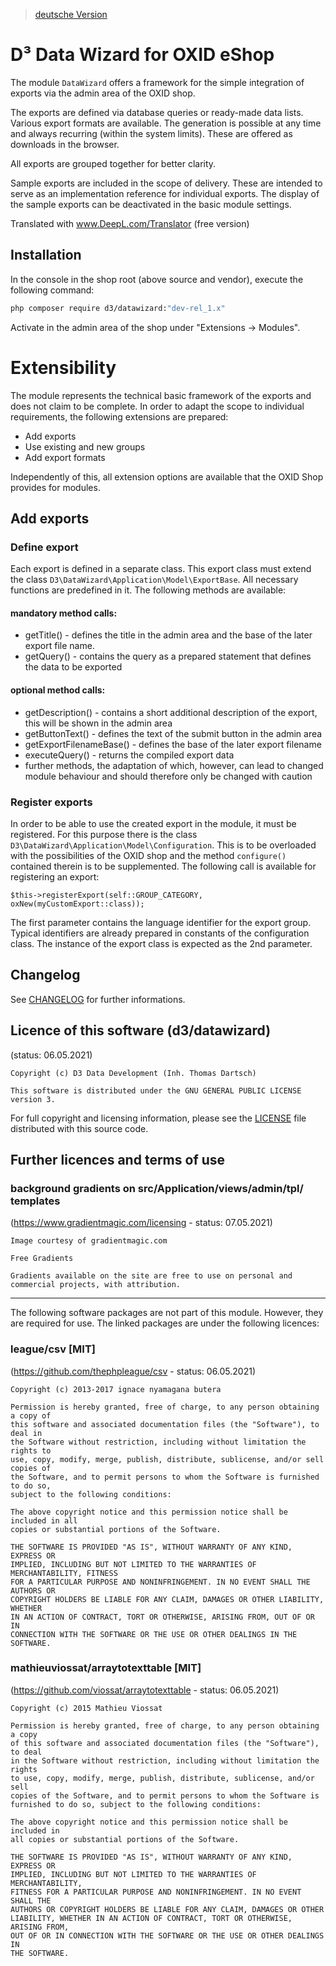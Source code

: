 > [deutsche Version](README.md)

# D³ Data Wizard for OXID eShop

The module `DataWizard` offers a framework for the simple integration of exports via the admin area of the OXID shop.

The exports are defined via database queries or ready-made data lists. Various export formats are available. The generation is possible at any time and always recurring (within the system limits). These are offered as downloads in the browser.

All exports are grouped together for better clarity.

Sample exports are included in the scope of delivery. These are intended to serve as an implementation reference for individual exports. The display of the sample exports can be deactivated in the basic module settings.

Translated with www.DeepL.com/Translator (free version)

## Installation

In the console in the shop root (above source and vendor), execute the following command:

```bash
php composer require d3/datawizard:"dev-rel_1.x"
``` 

Activate in the admin area of the shop under "Extensions -> Modules".

# Extensibility

The module represents the technical basic framework of the exports and does not claim to be complete. In order to adapt the scope to individual requirements, the following extensions are prepared:

- Add exports
- Use existing and new groups
- Add export formats

Independently of this, all extension options are available that the OXID Shop provides for modules.

## Add exports

### Define export

Each export is defined in a separate class. This export class must extend the class `D3\DataWizard\Application\Model\ExportBase`. All necessary functions are predefined in it. The following methods are available:

#### mandatory method calls:
- getTitle() - defines the title in the admin area and the base of the later export file name.
- getQuery() - contains the query as a prepared statement that defines the data to be exported

#### optional method calls:
- getDescription() - contains a short additional description of the export, this will be shown in the admin area
- getButtonText() - defines the text of the submit button in the admin area
- getExportFilenameBase() - defines the base of the later export filename
- executeQuery() - returns the compiled export data
- further methods, the adaptation of which, however, can lead to changed module behaviour and should therefore only be changed with caution

### Register exports

In order to be able to use the created export in the module, it must be registered. For this purpose there is the class `D3\DataWizard\Application\Model\Configuration`. This is to be overloaded with the possibilities of the OXID shop and the method `configure()` contained therein is to be supplemented. The following call is available for registering an export:

```
$this->registerExport(self::GROUP_CATEGORY, oxNew(myCustomExport::class));
```

The first parameter contains the language identifier for the export group. Typical identifiers are already prepared in constants of the configuration class. The instance of the export class is expected as the 2nd parameter.

## Changelog

See [CHANGELOG](CHANGELOG.md) for further informations.

## Licence of this software (d3/datawizard)
(status: 06.05.2021)

```
Copyright (c) D3 Data Development (Inh. Thomas Dartsch)

This software is distributed under the GNU GENERAL PUBLIC LICENSE version 3.
```

For full copyright and licensing information, please see the [LICENSE](LICENSE.md) file distributed with this source code.

## Further licences and terms of use

### background gradients on src/Application/views/admin/tpl/ templates
(https://www.gradientmagic.com/licensing - status: 07.05.2021)

```
Image courtesy of gradientmagic.com

Free Gradients

Gradients available on the site are free to use on personal and commercial projects, with attribution.
```

-------------------------------------------------------------------------------

The following software packages are not part of this module. However, they are required for use. The linked packages are under the following licences:

### league/csv [MIT]
(https://github.com/thephpleague/csv - status: 06.05.2021)

```
Copyright (c) 2013-2017 ignace nyamagana butera

Permission is hereby granted, free of charge, to any person obtaining a copy of
this software and associated documentation files (the "Software"), to deal in
the Software without restriction, including without limitation the rights to
use, copy, modify, merge, publish, distribute, sublicense, and/or sell copies of
the Software, and to permit persons to whom the Software is furnished to do so,
subject to the following conditions:

The above copyright notice and this permission notice shall be included in all
copies or substantial portions of the Software.

THE SOFTWARE IS PROVIDED "AS IS", WITHOUT WARRANTY OF ANY KIND, EXPRESS OR
IMPLIED, INCLUDING BUT NOT LIMITED TO THE WARRANTIES OF MERCHANTABILITY, FITNESS
FOR A PARTICULAR PURPOSE AND NONINFRINGEMENT. IN NO EVENT SHALL THE AUTHORS OR
COPYRIGHT HOLDERS BE LIABLE FOR ANY CLAIM, DAMAGES OR OTHER LIABILITY, WHETHER
IN AN ACTION OF CONTRACT, TORT OR OTHERWISE, ARISING FROM, OUT OF OR IN
CONNECTION WITH THE SOFTWARE OR THE USE OR OTHER DEALINGS IN THE SOFTWARE.
```

### mathieuviossat/arraytotexttable [MIT]
(https://github.com/viossat/arraytotexttable - status: 06.05.2021)

```
Copyright (c) 2015 Mathieu Viossat

Permission is hereby granted, free of charge, to any person obtaining a copy
of this software and associated documentation files (the "Software"), to deal
in the Software without restriction, including without limitation the rights
to use, copy, modify, merge, publish, distribute, sublicense, and/or sell
copies of the Software, and to permit persons to whom the Software is
furnished to do so, subject to the following conditions:

The above copyright notice and this permission notice shall be included in
all copies or substantial portions of the Software.

THE SOFTWARE IS PROVIDED "AS IS", WITHOUT WARRANTY OF ANY KIND, EXPRESS OR
IMPLIED, INCLUDING BUT NOT LIMITED TO THE WARRANTIES OF MERCHANTABILITY,
FITNESS FOR A PARTICULAR PURPOSE AND NONINFRINGEMENT. IN NO EVENT SHALL THE
AUTHORS OR COPYRIGHT HOLDERS BE LIABLE FOR ANY CLAIM, DAMAGES OR OTHER
LIABILITY, WHETHER IN AN ACTION OF CONTRACT, TORT OR OTHERWISE, ARISING FROM,
OUT OF OR IN CONNECTION WITH THE SOFTWARE OR THE USE OR OTHER DEALINGS IN
THE SOFTWARE.
```
